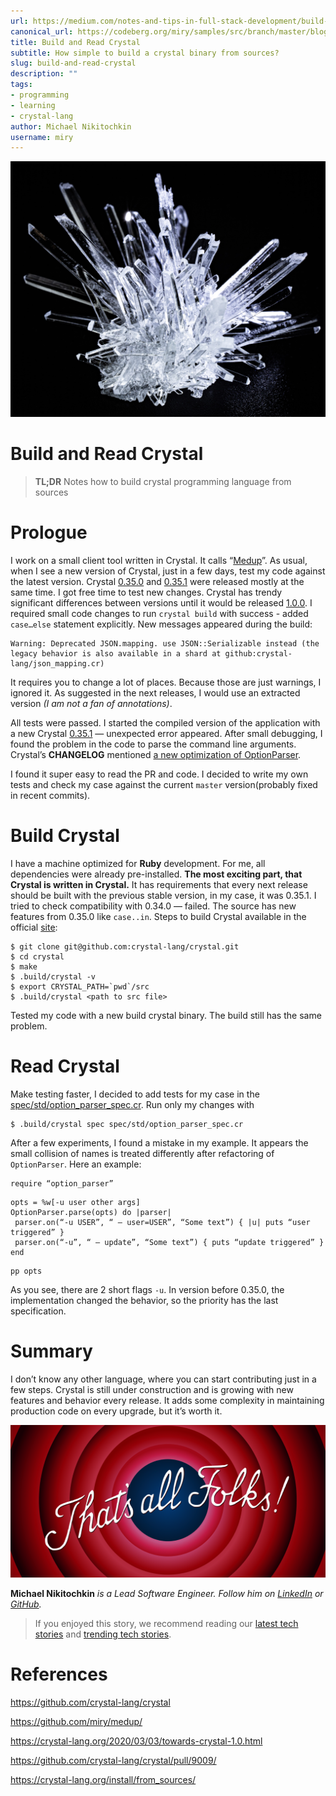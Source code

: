 ```yaml
---
url: https://medium.com/notes-and-tips-in-full-stack-development/build-and-read-crystal-b6ba21b122cf
canonical_url: https://codeberg.org/miry/samples/src/branch/master/blog/20200827_build_and_read_crystal.md
title: Build and Read Crystal
subtitle: How simple to build a crystal binary from sources?
slug: build-and-read-crystal
description: ""
tags:
- programming
- learning
- crystal-lang
author: Michael Nikitochkin
username: miry
---
```


![Photo by Jason D on Unsplash](/assets/2020-08-27-build-and-read-crystal-0_BmauN6EER-PdvCee.jpeg)

# Build and Read Crystal

> **TL;DR** Notes how to build crystal programming language from sources

# **Prologue**

I work on a small client tool written in Crystal.
It calls “[Medup](https://github.com/miry/medup/)”. As usual, when I see a new version of Crystal,
just in a few days, test my code against the latest version. 
Crystal [0.35.0](https://crystal-lang.org/2020/06/09/crystal-0.35.0-released.html) and [0.35.1](https://crystal-lang.org/2020/06/19/crystal-0.35.1-released.html) were released mostly at the same time. 
I got free time to test new changes.
Crystal has trendy significant differences between versions until
it would be released [1.0.0](https://crystal-lang.org/2020/03/03/towards-crystal-1.0.html).
I required small code changes to run `crystal build` with success -
added `case…else` statement explicitly.
New messages appeared during the build:

```
Warning: Deprecated JSON.mapping. use JSON::Serializable instead (the legacy behavior is also available in a shard at github:crystal-lang/json_mapping.cr)
```

It requires you to change a lot of places. Because those are just warnings,
I ignored it. As suggested in the next releases, 
I would use an extracted version *(I am not a fan of annotations)*.

All tests were passed. I started the compiled version of the application with
a new Crystal [0.35.1](https://crystal-lang.org/2020/06/19/crystal-0.35.1-released.html) — unexpected error appeared.
After small debugging, I found the problem in the code to parse the command line arguments.
Crystal’s **CHANGELOG** mentioned [a new optimization of OptionParser](https://github.com/crystal-lang/crystal/pull/9009/).

I found it super easy to read the PR and code. 
I decided to write my own tests and check my case against 
the current `master` version(probably fixed in recent commits).

# Build Crystal

I have a machine optimized for **Ruby** development.
For me, all dependencies were already pre-installed.
**The most exciting part, that Crystal is written in Crystal.**
It has requirements that every next release should be built with the previous stable version, in my case, it was 0.35.1. I tried to check compatibility with 0.34.0 — failed.
The source has new features from 0.35.0 like `case..in`.
Steps to build Crystal available in the official [site](https://crystal-lang.org/install/from_sources/):

```
$ git clone git@github.com:crystal-lang/crystal.git
$ cd crystal
$ make
$ .build/crystal -v
$ export CRYSTAL_PATH=`pwd`/src
$ .build/crystal <path to src file>
```

Tested my code with a new build crystal binary.
The build still has the same problem.

# Read Crystal

Make testing faster, I decided to add tests for my case
in the [spec/std/option_parser_spec.cr](https://github.com/crystal-lang/crystal/blob/b4659a183f4890e460935762e457f5deddb369a9/spec/std/option_parser_spec.cr#L1). Run only my changes with

```
$ .build/crystal spec spec/std/option_parser_spec.cr
```

After a few experiments, I found a mistake in my example.
It appears the small collision of names is treated differently after refactoring of `OptionParser`.
Here an example:

```
require “option_parser”
```

```
opts = %w[-u user other args]
OptionParser.parse(opts) do |parser|
 parser.on(“-u USER”, “ — user=USER”, “Some text”) { |u| puts “user triggered” }
 parser.on(“-u”, “ — update”, “Some text”) { puts “update triggered” }
end
```

```
pp opts
```

As you see, there are 2 short flags `-u`. In version before 0.35.0,
the implementation changed the behavior,
so the priority has the last specification.

# Summary

I don’t know any other language, where you can start contributing just in a few steps.
Crystal is still under construction and is growing with new features
and behavior every release.
It adds some complexity in maintaining production code on every upgrade,
but it’s worth it.

![That’s all Folks](/assets/2020-08-27-build-and-read-crystal-1_iifqfnqorqkZVMpCyq1BjA.png)

**Michael Nikitochkin** *is a Lead Software Engineer. Follow him on [LinkedIn](https://www.linkedin.com/in/michaelnikitochkin/) or [GitHub](https://github.com/miry).*

> If you enjoyed this story, we recommend reading our [latest tech stories](https://jtway.co/latest) and [trending tech stories](https://jtway.co/trending).

# References

https://github.com/crystal-lang/crystal

https://github.com/miry/medup/

https://crystal-lang.org/2020/03/03/towards-crystal-1.0.html

https://github.com/crystal-lang/crystal/pull/9009/

https://crystal-lang.org/install/from_sources/


